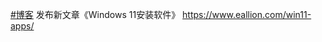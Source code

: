 [#博客](https://e5n.cc/tags/%E5%8D%9A%E5%AE%A2) 发布新文章《Windows 11安装软件》 <https://www.eallion.com/win11-apps/>

